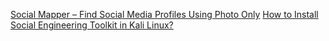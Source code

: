 [Social Mapper – Find Social Media Profiles Using Photo Only](https://www.geeksforgeeks.org/social-mapper-find-social-media-profiles-using-photo-only/)
[How to Install Social Engineering Toolkit in Kali Linux?](https://www.geeksforgeeks.org/how-to-install-social-engineering-toolkit-in-kali-linux/?ref=rp)
